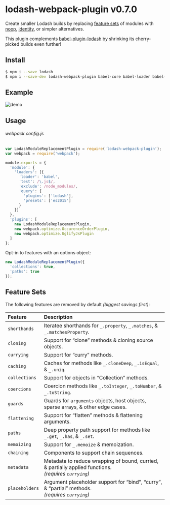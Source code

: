 # lodash-webpack-plugin v0.7.0

Create smaller Lodash builds by replacing [feature sets](#feature-sets) of modules
with [noop](https://lodash.com/docs#noop), [identity](https://lodash.com/docs#identity),
or simpler alternatives.

This plugin complements [babel-plugin-lodash](https://www.npmjs.com/package/babel-plugin-lodash)
by shrinking its cherry-picked builds even further!

## Install

```bash
$ npm i --save lodash
$ npm i --save-dev lodash-webpack-plugin babel-core babel-loader babel-plugin-lodash babel-preset-es2015 webpack
```

## Example

![demo](https://cloud.githubusercontent.com/assets/4303/15064867/2c5420b0-130e-11e6-8293-5037d359851f.gif)

## Usage

###### webpack.config.js
```js
var LodashModuleReplacementPlugin = require('lodash-webpack-plugin');
var webpack = require('webpack');

module.exports = {
  'module': {
    'loaders': [{
      'loader': 'babel',
      'test': /\.js$/,
      'exclude': /node_modules/,
      'query': {
        'plugins': ['lodash'],
        'presets': ['es2015']
      }
    }]
  },
  'plugins': [
    new LodashModuleReplacementPlugin,
    new webpack.optimize.OccurenceOrderPlugin,
    new webpack.optimize.UglifyJsPlugin
  ]
};
```

Opt-in to features with an options object:
```js
new LodashModuleReplacementPlugin({
  'collections': true,
  'paths': true
});
```

## Feature Sets

The following features are removed by default _(biggest savings first)_:

| Feature | Description |
|:---|:---|
| `shorthands`   | Iteratee shorthands for `_.property`, `_.matches`, & `_.matchesProperty`. |
| `cloning`      | Support for “clone” methods & cloning source objects. |
| `currying`     | Support for “curry” methods. |
| `caching`      | Caches for methods like `_.cloneDeep`, `_.isEqual`, & `_.uniq`. |
| `collections`  | Support for objects in “Collection” methods. |
| `coercions`    | Coercion methods like `_.toInteger`, `_.toNumber`, & `_.toString`. |
| `guards`       | Guards for `arguments` objects, host objects, sparse arrays, & other edge cases. |
| `flattening`   | Support for “flatten” methods & flattening arguments. |
| `paths`        | Deep property path support for methods like `_.get`, `_.has`, & `_.set`. |
| `memoizing`    | Support for `_.memoize` & memoization. |
| `chaining`     | Components to support chain sequences. |
| `metadata`     | Metadata to reduce wrapping of bound, curried, & partially applied functions.<br>_(requires `currying`)_ |
| `placeholders` | Argument placeholder support for “bind”, “curry”, & “partial” methods.<br>_(requires `currying`)_ |
